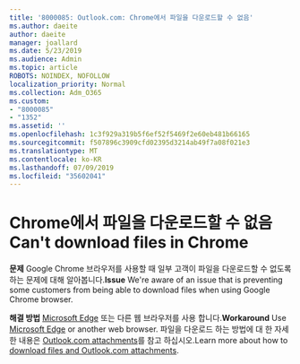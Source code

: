 ```yaml
---
title: '8000085: Outlook.com: Chrome에서 파일을 다운로드할 수 없음'
ms.author: daeite
author: daeite
manager: joallard
ms.date: 5/23/2019
ms.audience: Admin
ms.topic: article
ROBOTS: NOINDEX, NOFOLLOW
localization_priority: Normal
ms.collection: Adm_O365
ms.custom:
- "8000085"
- "1352"
ms.assetid: ''
ms.openlocfilehash: 1c3f929a319b5f6ef52f5469f2e60eb481b66165
ms.sourcegitcommit: f507896c3909cfd02395d3214ab49f7a08f021e3
ms.translationtype: MT
ms.contentlocale: ko-KR
ms.lasthandoff: 07/09/2019
ms.locfileid: "35602041"
---
```

# <a name="cant-download-files-in-chrome"></a><span data-ttu-id="05114-102">Chrome에서 파일을 다운로드할 수 없음</span><span class="sxs-lookup"><span data-stu-id="05114-102">Can't download files in Chrome</span></span>

<span data-ttu-id="05114-103">**문제** Google Chrome 브라우저를 사용할 때 일부 고객이 파일을 다운로드할 수 없도록 하는 문제에 대해 알아봅니다.</span><span class="sxs-lookup"><span data-stu-id="05114-103">**Issue** We're aware of an issue that is preventing some customers from being able to download files when using Google Chrome browser.</span></span> 

<span data-ttu-id="05114-104">**해결 방법** [Microsoft Edge](https://www.microsoft.com/en-gb/windows/microsoft-edge) 또는 다른 웹 브라우저를 사용 합니다.</span><span class="sxs-lookup"><span data-stu-id="05114-104">**Workaround** Use [Microsoft Edge](https://www.microsoft.com/en-gb/windows/microsoft-edge) or another web browser.</span></span>
<span data-ttu-id="05114-105">파일을 다운로드 하는 방법에 대 한 자세한 내용은 [Outlook.com attachments](https://support.office.com/article/8d7c1ea7-4e5f-44ce-bb6e-c5fcc92ba9ab?wt.mc_id=Office_Outlook_com_Alchemy)를 참고 하십시오.</span><span class="sxs-lookup"><span data-stu-id="05114-105">Learn more about how to [download files and Outlook.com attachments](https://support.office.com/article/8d7c1ea7-4e5f-44ce-bb6e-c5fcc92ba9ab?wt.mc_id=Office_Outlook_com_Alchemy).</span></span>

